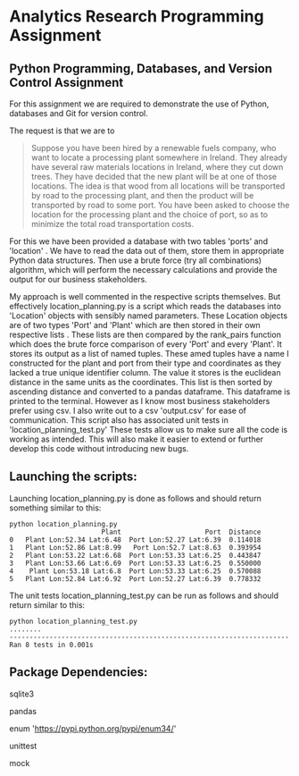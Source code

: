 # Analytics Research Programming Assignment
## Python Programming, Databases, and Version Control Assignment
For this assignment we are required to demonstrate the use of Python, databases
and Git for version control.

The request is that we are to

> Suppose you have been hired by a renewable fuels company, who want to locate a
> processing plant somewhere in Ireland. They already have several raw materials
> locations in Ireland, where they cut down trees. They have decided that the
> new plant will be at one of those locations. The idea is that wood from all 
> locations will be transported by road to the processing plant, and then the
> product will be transported by road to some port. You have been asked to
> choose the location for the processing plant and the choice of port, so as to
> minimize the total road transportation costs.


For this we have been provided a database with two tables 'ports' and 'location'
. We have to read the data out of them, store them in appropriate Python data
structures. Then use a brute force (try all combinations) algorithm, which will
perform the necessary calculations and provide the output for our business
stakeholders.

My approach is well commented in the respective scripts themselves. But
effectively location_planning.py is a script which reads the databases into 
'Location' objects with sensibly named parameters. These Location objects are of
two types 'Port' and 'Plant' which are then stored in their own respective lists
. These lists are then compared by the rank_pairs function which does the brute
force comparison of every 'Port' and every 'Plant'. It stores its output as a
list of named tuples. These amed tuples have a name I constructed for the plant
and port from their type and coordinates as they lacked a true unique identifier
column. The value it stores is the euclidean distance in the same units as the
coordinates. This list is then sorted by ascending distance and converted to a
pandas dataframe. This dataframe is printed to the terminal. However as I know
most business stakeholders prefer using csv. I also write out to a csv
'output.csv' for ease of communication. This script also has associated unit
tests in 'location_planning_test.py' These tests allow us to make sure all the
code is working as intended. This will also make it easier to extend or further
develop this code without introducing new bugs.

## Launching the scripts:
Launching location_planning.py is done as follows and should return something
similar to this:

```shell
python location_planning.py
                       Plant                     Port  Distance
0   Plant Lon:52.34 Lat:6.48  Port Lon:52.27 Lat:6.39  0.114018
1   Plant Lon:52.86 Lat:8.99   Port Lon:52.7 Lat:8.63  0.393954
2   Plant Lon:53.22 Lat:6.68  Port Lon:53.33 Lat:6.25  0.443847
3   Plant Lon:53.66 Lat:6.69  Port Lon:53.33 Lat:6.25  0.550000
4    Plant Lon:53.18 Lat:6.8  Port Lon:53.33 Lat:6.25  0.570088
5   Plant Lon:52.84 Lat:6.92  Port Lon:52.27 Lat:6.39  0.778332
```

The unit tests location_planning_test.py can be run as follows and should return
similar to this:

```shell
python location_planning_test.py
........
----------------------------------------------------------------------
Ran 8 tests in 0.001s
```


## Package Dependencies:
sqlite3

pandas

enum 'https://pypi.python.org/pypi/enum34/'

unittest

mock
